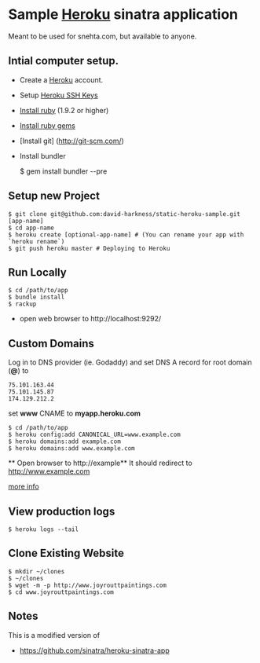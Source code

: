 # Sample [Heroku](http://heroku.com) sinatra application

Meant to be used for snehta.com, but available to anyone.

## Intial computer setup.
* Create a [Heroku](http://heroku.com/signup) account.
* Setup [Heroku SSH Keys](https://devcenter.heroku.com/articles/keys)
* [Install ruby](http://www.ruby-lang.org/en/) (1.9.2 or higher)
* [Install ruby gems](http://rubygems.org/)
* [Install git] (http://git-scm.com/)
* Install bundler

    $ gem install bundler --pre


## Setup new Project
    $ git clone git@github.com:david-harkness/static-heroku-sample.git [app-name]
    $ cd app-name
    $ heroku create [optional-app-name] # (You can rename your app with `heroku rename`)
    $ git push heroku master # Deploying to Heroku
    
## Run Locally
    $ cd /path/to/app
    $ bundle install
    $ rackup
* open web browser to http://localhost:9292/

## Custom Domains
Log in to DNS provider (ie. Godaddy) and set DNS A record for root domain (**@**) to

    75.101.163.44
    75.101.145.87
    174.129.212.2

set **www** CNAME to **myapp.heroku.com**

    $ cd /path/to/app
    $ heroku config:add CANONICAL_URL=www.example.com
    $ heroku domains:add example.com
    $ heroku domains:add www.example.com

** Open browser to http://example**
It should redirect to http://www.example.com

[more info](https://devcenter.heroku.com/articles/custom-domains)

## View production logs

    $ heroku logs --tail

## Clone Existing Website
    $ mkdir ~/clones
    $ ~/clones
    $ wget -m -p http://www.joyrouttpaintings.com
    $ cd www.joyrouttpaintings.com
## Notes

This is a modified version of
* https://github.com/sinatra/heroku-sinatra-app
